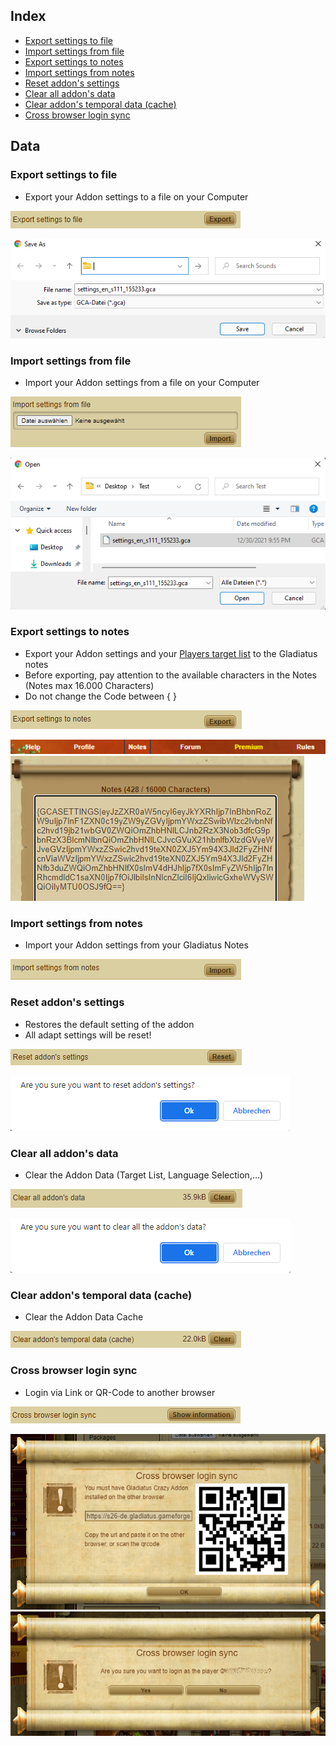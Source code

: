 ## Index

- [Export settings to file](Documentation%20Data.md#export-settings-to-file)
- [Import settings from file](Documentation%20Data.md#import-settings-from-file)
- [Export settings to notes](Documentation%20Data.md#export-settings-to-notes)
- [Import settings from notes](Documentation%20Data.md#import-settings-from-notes)
- [Reset addon's settings](Documentation%20Data.md#reset-addons-settings)
- [Clear all addon's data](Documentation%20Data.md#clear-all-addons-data)
- [Clear addon's temporal data (cache)](Documentation%20Data.md#clear-addons-temporal-data-cache)
- [Cross browser login sync](Documentation%20Data.md#cross-browser-login-sync)

## Data
### Export settings to file
- Export your Addon settings to a file on your Computer

![Export Settings to File](Pictures/Data/Export_Settings_to_File.png)

![Export Settings to File YY](Pictures/Data/Export_Settings_to_File_YY.png)

### Import settings from file
- Import your Addon settings from a file on your Computer 

![Import Settings from File](Pictures/Data/Import_Settings_from_File.png)

![Import Settings from File Y](Pictures/Data/Import_Settings_from_File_Y.png)

### Export settings to notes
- Export your Addon settings and your [Players target list](Documentation%20Arena.md#players-target-list) to the Gladiatus notes
- Before exporting, pay attention to the available characters in the Notes (Notes max 16.000 Characters)
- Do not change the Code between { }

![Export Settings to Notes](Pictures/Data/Export_Settings_to_Notes.png)

![Export Settings to Notes Y](Pictures/Data/Export_Settings_to_Notes_Y.png)
![Export Settings to Notes YYY](Pictures/Data/Export_Settings_to_Notes_YYY.png)

### Import settings from notes
- Import your Addon settings from your Gladiatus Notes

![Import Settings from Notes](Pictures/Data/Import_Settings_from_Notes.png)

### Reset addon's settings
- Restores the default setting of the addon
- All adapt settings will be reset!

![Reset Addons Settings](Pictures/Data/Reset_Addons_Settings.png)

![Reset Addons Settings Y](Pictures/Data/Reset_Addons_Settings_Y.png)

### Clear all addon's data
- Clear the Addon Data (Target List, Language Selection,...)

![Clear All Addons Data](Pictures/Data/Clear_All_Addons_Data.png)

![Clear All Addons Data Y](Pictures/Data/Clear_All_Addons_Data_Y.png)

### Clear addon's temporal data (cache)
- Clear the Addon Data Cache 

![Clear Temp Data Cache](Pictures/Data/Clear_Addons_Temp_Data_Cache.png)

### Cross browser login sync
- Login via Link or QR-Code to another browser

![Cross Browser Login Sync](Pictures/Data/Cross_Browser_Login_Sync.png)

![Cross Browser Login Sync Y](Pictures/Data/Cross_Browser_Login_Sync_Y.png)
![Cross Browser Login Sync YY](Pictures/Data/Cross_Browser_Login_Sync_YY.png)
